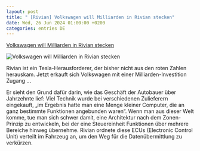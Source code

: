 ```yaml
---
layout: post
title: " [Rivian] Volkswagen will Milliarden in Rivian stecken"
date: Wed, 26 Jun 2024 01:00:00 +0200
categories: entries DE
---
```

[Volkswagen will Milliarden in Rivian stecken](https://ga.de/news/volkswagen-will-milliarden-in-rivian-stecken_aid-115084903)

![Volkswagen will Milliarden in Rivian stecken](https://ga.de/imgs/93/2/0/5/4/2/7/1/9/3/tok_5039869bc771333ccc11a36aaeca3ead/w1200_h630_x584_y755_urn_newsml_dpa_com_20090101_240625-99-532044-v3-s2048-d737156e243a4eea.jpeg)

Rivian ist ein Tesla-Herausforderer, der bisher nicht aus den roten Zahlen herauskam. Jetzt erkauft sich Volkswagen mit einer Milliarden-Investition Zugang ...

Er sieht den Grund dafür darin, wie das Geschäft der Autobauer über Jahrzehnte lief: Viel Technik wurde bei verschiedenen Zulieferern eingekauft, „im Ergebnis hatte man eine Menge kleiner Computer, die an ganz bestimmte Funktionen angebunden waren“. Wenn man aus dieser Welt komme, tue man sich schwer damit, eine Architektur nach dem Zonen-Prinzip zu entwickeln, bei der eine Steuereinheit Funktionen über mehrere Bereiche hinweg übernehme. Rivian ordnete diese ECUs (Electronic Control Unit) verteilt im Fahrzeug an, um den Weg für die Datenübermittlung zu verkürzen.

